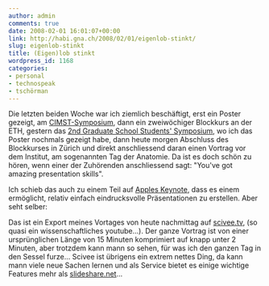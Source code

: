 ```yaml
---
author: admin
comments: true
date: 2008-02-01 16:01:07+00:00
link: http://habi.gna.ch/2008/02/01/eigenlob-stinkt/
slug: eigenlob-stinkt
title: (Eigen)lob stinkt
wordpress_id: 1168
categories:
- personal
- technospeak
- tschörman
---
```


Die letzten beiden Woche war ich ziemlich beschäftigt, erst ein Poster gezeigt, am [CIMST-Symposium](http://habi.gna.ch/2008/01/22/cimst-symposium/), dann ein zweiwöchiger Blockkurs an der ETH, gestern das [2nd Graduate School Students' Symposium](http://www.gcb.unibe.ch/lenya/gcb/live/News.html), wo ich das Poster nochmals gezeigt habe, dann heute morgen Abschluss des Blockkurses in Zürich und direkt anschliessend daran einen Vortrag vor dem Institut, am sogenannten Tag der Anatomie. Da ist es doch schön zu hören, wenn einer der Zuhörenden anschliessend sagt: "You've got amazing presentation skills".

Ich schieb das auch zu einem Teil auf [Apples Keynote](http://www.apple.com/iwork/keynote/), dass es einem ermöglicht, relativ einfach eindrucksvolle Präsentationen zu erstellen. Aber seht selber:


Das ist ein Export meines Vortages von heute nachmittag auf [scivee.tv](http://www.scivee.tv/), (so quasi ein wissenschaftliches youtube...). Der ganze Vortrag ist von einer ursprünglichen Länge von 15 Minuten komprimiert auf knapp unter 2 Minuten, aber trotzdem kann mann so sehen, für was ich den ganzen Tag in den Sessel furze... Scivee ist übrigens ein extrem nettes Ding, da kann mann viele neue Sachen lernen und als Service bietet es einige wichtige Features mehr als [slideshare.net](http://www.slideshare.net/habi)...
